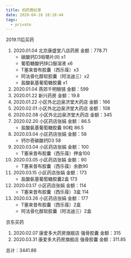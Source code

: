 ```yaml
---
title: 妈药费纪录
date: 2020-04-10 18:18:44
tags:
  - private
---
```


2019.11后买药
<!--more-->
1. 2020.01.04 北京康盛堂八店药房 金额：778.71
    - 碳酸钙D3咀嚼片(II) x1
    - 葡萄糖酸钙锌口服溶液 x6
    - T塞来昔布胶囊（西乐葆）x3
    - 阿法骨化醇软胶囊（阿法迪三）x2
    - 盐酸氨基葡萄糖胶囊 x1
2. 2020.01.04 燕郊千明眼镜 金额：599
3. 2020.01.22 新兴药房 金额：19.8
3. 2020.01.22 小区外北边泉济堂大药店 金额：166
4. 2020.02.01 小区外北边泉济堂大药店 金额：108
5. 2020.02.08 小区外北边泉济堂大药店 金额：345
6. 2020.02.20 小区药店张娟 金额：86.5
    - 盐酸氨基葡萄糖胶囊 90粒 86.5
7. 2020.03.04 小区药店张娟 金额：58
    - 钙尔奇碳酸钙D3 58
8. 2020.03.04 小区药店张娟 金额：100
    - T塞来昔布胶囊（西乐葆）押金100
9. 2020.03.05 小区药店张娟 金额：90
    - T塞来昔布胶囊（西乐葆）余款90
10. 2020.03.15 小区药店张娟 金额：173
    - 盐酸氨基葡萄糖胶囊2盒 173
11. 2020.03.17 小区药店张娟 金额：114
    -  T塞来昔布胶囊（西乐葆）3盒 114
12. 2020.03.26 小区药店张娟 金额：177
    -  T塞来昔布胶囊（西乐葆）2盒
    -  阿法骨化醇软胶囊（阿法迪三）2盒

京东买药
1. 2020.02.07 康爱多大药房旗舰店 强骨胶囊 金额：315
2. 2020.03.31 康爱多大药房旗舰店 强骨胶囊 金额：311.85

总计：3441.86